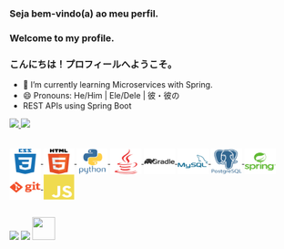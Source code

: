 ### Seja bem-vindo(a) ao meu perfil.
### Welcome to my profile.
### こんにちは！プロフィールへようこそ。


- 🌱 I’m currently learning Microservices with Spring.
- 😄 Pronouns: He/Him | Ele/Dele | 彼・彼の
- REST APIs using Spring Boot


 <div>
  <a href="https://github.com/Joaovitor1998">
  <img height="180em" src="https://github-readme-stats.vercel.app/api?username=Joaovitor1998&show_icons=true&theme=dark&include_all_commits=true&count_private=true"/>
  <img height="180em" src="https://github-readme-stats.vercel.app/api/top-langs/?username=Joaovitor1998&layout=compact&langs_count=7&theme=dark"/>
</div>
<br>
<div>
 <br>
    <img align="center" alt="Joao-CSS" height="45" width="55" src="https://raw.githubusercontent.com/devicons/devicon/master/icons/css3/css3-plain-wordmark.svg">
    <img align="center" alt="Joao-HTML" height="45" width="55" src="https://raw.githubusercontent.com/devicons/devicon/master/icons/html5/html5-original-wordmark.svg">
    <img align="center" alt="Joao-Python" height="45" width="55" src="https://raw.githubusercontent.com/devicons/devicon/master/icons/python/python-original-wordmark.svg">
    <img align="center" alt="Joao-Java" height="45" width="55" src="https://raw.githubusercontent.com/devicons/devicon/master/icons/java/java-plain.svg">
    <img align="center" alt="Joao-Gradle" height="45" width="55" src="https://raw.githubusercontent.com/devicons/devicon/master/icons/gradle/gradle-plain-wordmark.svg">
    <img align="center" alt="Joao-MySQL" height="45" width="55" src="https://raw.githubusercontent.com/devicons/devicon/master/icons/mysql/mysql-plain-wordmark.svg">
    <img align="center" alt="Joao-PostgreSQL" height="45" width="55" src="https://raw.githubusercontent.com/devicons/devicon/master/icons/postgresql/postgresql-plain-wordmark.svg">
 <img align="center" alt="Joao-Spring" height="45" width="55" src="https://github.com/devicons/devicon/blob/master/icons/spring/spring-original-wordmark.svg">
 <img align="center" alt="Joao-Git" height="45" width="55" src="https://github.com/devicons/devicon/blob/master/icons/git/git-plain-wordmark.svg">
 <img align="center" alt="Joao-JavaScript" height="45" width="55" src="https://github.com/devicons/devicon/blob/master/icons/javascript/javascript-plain.svg">
</div>
  
  ##
 
<div> 
  <a href = "mailto:joaovitorf1998oliveira@gmail.com"><img src="https://img.shields.io/badge/-Gmail-%23333?style=for-the-badge&logo=gmail&logoColor=white" target="_blank"></a>
  <a href="https://www.linkedin.com/in/joao-vitor-fo1998" target="_blank"><img src="https://img.shields.io/badge/-LinkedIn-%230077B5?style=for-the-badge&logo=linkedin&logoColor=white" target="_blank"></a> 
  <a href="https://api.whatsapp.com/send?phone=5512981958172"><img width="40" height="40" src="https://seeklogo.com/images/W/whatsapp-icon-logo-6E793ACECD-seeklogo.com.png"></a>
 
</div>
